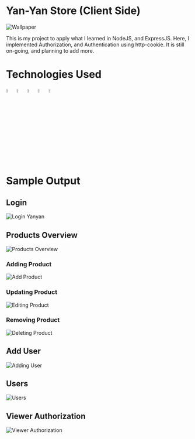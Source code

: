 # Yan-Yan Store (Client Side)

![Wallpaper](https://github.com/adriandotdev/yanyan-store/assets/63532775/f7d3d54c-d61d-4049-8263-ce00bfe9d50b)

This is my project to apply what I learned in NodeJS, and ExpressJS. Here, I implemented Authorization, and Authentication using http-cookie. It is still on-going, and planning to add more.

# Technologies Used

<span>
<img src="https://cdn.jsdelivr.net/gh/devicons/devicon/icons/mongodb/mongodb-original.svg" width="5%"/>
</span>

<span>
<img src="https://cdn.jsdelivr.net/gh/devicons/devicon/icons/express/express-original.svg" width="5%"/>
</span>    

<span>
  <img src="https://cdn.jsdelivr.net/gh/devicons/devicon/icons/react/react-original.svg" width="5%"/>
</span>

<span>
  <img src="https://cdn.jsdelivr.net/gh/devicons/devicon/icons/nodejs/nodejs-original.svg" width="5%"/>
</span>

<span>
  <img src="https://cdn.jsdelivr.net/gh/devicons/devicon/icons/bootstrap/bootstrap-original.svg" width="5%"/>
</span>

# Sample Output

## Login

![Login Yanyan](https://github.com/adriandotdev/yanyan-store/assets/63532775/33d1b38e-26f3-4b3d-9c58-3658435b681b)

## Products Overview

![Products Overview](https://github.com/adriandotdev/yanyan-store/assets/63532775/61d36f4b-df7f-416c-892c-7080a8ddaf0b)

### Adding Product

![Add Product](https://github.com/adriandotdev/yanyan-store/assets/63532775/fdbcc10e-76af-444a-8ab5-60a28bb23ce8)

### Updating Product

![Editing Product](https://github.com/adriandotdev/yanyan-store/assets/63532775/1291fa2e-c9db-408a-97cf-8654cee5d125)

### Removing Product

![Deleting Product](https://github.com/adriandotdev/yanyan-store/assets/63532775/bfaff868-9b7f-4646-8d9e-dc8812e54bba)

## Add User

![Adding User](https://github.com/adriandotdev/yanyan-store/assets/63532775/efb46b22-8799-407c-87e0-b880f1b1ee66)

## Users

![Users](https://github.com/adriandotdev/yanyan-store/assets/63532775/6c294729-654d-4586-9090-e4650b10b815)

## Viewer Authorization

![Viewer Authorization](https://github.com/adriandotdev/yanyan-store/assets/63532775/1456bc9c-abee-4a02-96e3-3ee8201c0594)

